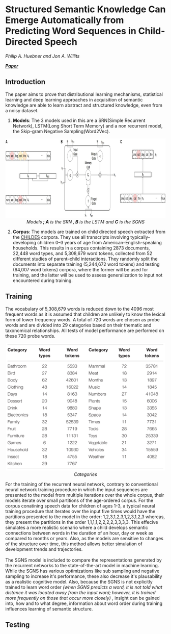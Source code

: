 # Structured Semantic Knowledge Can Emerge Automatically from Predicting Word Sequences in Child-Directed Speech
*Philip A. Huebner and Jon A. Willits*

***[Paper](https://doi.org/10.3389/fpsyg.2018.00133)***

## Introduction
The paper aims to prove that distributional learning mechanisms, statistical learning and deep learning approaches in acquisition of semantic knowledge are able to learn abstract and structured knowledge, even from a noisy dataset. 
1. **Models**: The 3 models used in this are a SRN(Simple Recurrent Network), LSTM(Long Short Term Memory) and a non recurrent model, the Skip-gram Negative Sampling(Word2Vec).
<p align="center"><img id="Categories" src="./pictures/semantic-structure-models.jpg" width=1200 height=250><br><i>Models<b> ; A</b> is the SRN<b> , B</b> is the LSTM and <b>C</b> is the SGNS</i></p>

2. **Corpus**: The models are trained on child directed speech extracted from the [CHILDES](https://childes.talkbank.org/) corpora. They use all transcripts involving typically-developing children 0–3 years of age from American–English-speaking households. This results in a corpus containing 2873 documents, 22,448 word types, and 5,308,679 word tokens, collected from 52 different studies of parent–child interactions. They randomly split the documents into separate training (5,244,672 word tokens) and testing (64,007 word tokens) corpora, where the former will be used for training, and the latter will be used to assess generalization to input not encountered during training. 

## Training
The vocabulary of 5,308,679 words is reduced down to the 4096 most frequent words as it is assumed that children are unlikely to know the lexical form of lower frequency words. A total of 720 words are chosen as probe words and are divided into 29 categories based on their thematic and taxonomical relationships. All tests of model performance are performed on these 720 probe words.
<p align="center"><img id="Categories" src="./pictures/semantic-structure-categories.jpg" width=500 height=400><br><i>Categories</i></p>

For the training of the recurrent neural network, contrary to conventional neural network training procedure in which the input sequences are presented to the model from multiple iterations over the whole corpus, their models iterate over small partitions of the age-ordered corpus. For the corpus conatining speech data for children of ages 1-3, a typical neural training procedure that iterates over the input five times would have the partitions presented to the model in the order: 1,2,3,1,2,3,1,2,3,1,2,3 whereas, they present the partitions in the order 1,1,1,1,2,2,2,2,3,3,3,3. This effecive simulates a more realistic scenario where a child develops semantic connections between words in the duration of an hour, day or week as compared to months or years. Also, as the models are sensitive to changes of the structure over time, this method allows better simulation of development trends and trajectories.<br><br>
The SGNS model is included to compare the representations generated by the recurrent networks to the state-of-the-art model in machine learning. While the SGNS has various optimizations like sub sampling and negative sampling to increase it's performance, these also decrease it's plausability as a realistic cognitive model. Also, because the SGNS is not explicitly trained to learn word order *(when SGNS predicts a word, it is not told what distance it was located away from the input word; however, it is trained more frequently on those that occur more closely)* , insight can be gained into, how and to what degree, information about word order during training influences learning of semantic structure.

## Testing
